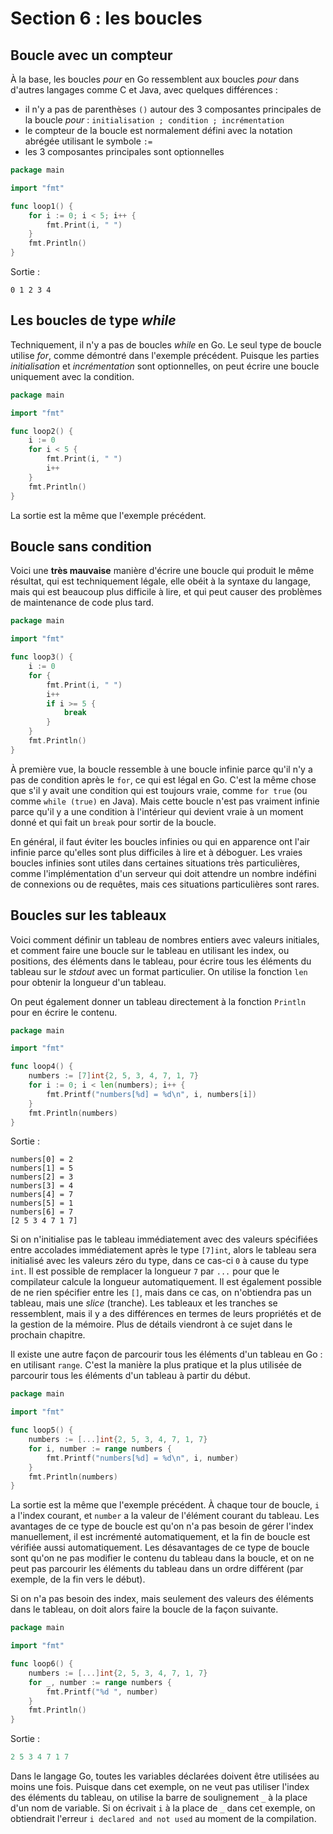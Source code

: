 # Section 6 : les boucles

## Boucle avec un compteur

À la base, les boucles _pour_ en Go ressemblent aux boucles _pour_ dans d'autres langages comme C et Java, avec quelques
différences :

- il n'y a pas de parenthèses `()` autour des 3 composantes principales de la
  boucle _pour_ : `initialisation ; condition ; incrémentation`
- le compteur de la boucle est normalement défini avec la notation abrégée utilisant le symbole `:=`
- les 3 composantes principales sont optionnelles

```Go
package main

import "fmt"

func loop1() {
	for i := 0; i < 5; i++ {
		fmt.Print(i, " ")
	}
	fmt.Println()
}

```

Sortie :

```
0 1 2 3 4
```

## Les boucles de type _while_

Techniquement, il n'y a pas de boucles _while_ en Go. Le seul type de boucle utilise _for_, comme démontré dans
l'exemple précédent. Puisque les parties _initialisation_ et _incrémentation_ sont optionnelles, on peut écrire une
boucle uniquement avec la condition.

```Go
package main

import "fmt"

func loop2() {
	i := 0
	for i < 5 {
		fmt.Print(i, " ")
		i++
	}
	fmt.Println()
}

```

La sortie est la même que l'exemple précédent.

## Boucle sans condition

Voici une **très mauvaise** manière d'écrire une boucle qui produit le même résultat, qui est techniquement légale, elle
obéit à la syntaxe du langage, mais qui est beaucoup plus difficile à lire, et qui peut causer des problèmes de
maintenance de code plus tard.

```Go
package main

import "fmt"

func loop3() {
	i := 0
	for {
		fmt.Print(i, " ")
		i++
		if i >= 5 {
			break
		}
	}
	fmt.Println()
}

```

À première vue, la boucle ressemble à une boucle infinie parce qu'il n'y a pas de condition après le `for`, ce qui est
légal en Go. C'est la même chose que s'il y avait une condition qui est toujours vraie, comme `for true` (ou comme
`while (true)` en Java). Mais cette boucle n'est pas vraiment infinie parce qu'il y a une condition à l'intérieur qui
devient vraie à un moment donné et qui fait un `break` pour sortir de la boucle.

En général, il faut éviter les boucles infinies ou qui en apparence ont l'air infinie parce qu'elles sont plus
difficiles à lire et à déboguer. Les vraies boucles infinies sont utiles dans certaines situations très particulières,
comme l'implémentation d'un serveur qui doit attendre un nombre indéfini de connexions ou de requêtes, mais ces
situations particulières sont rares.

## Boucles sur les tableaux

Voici comment définir un tableau de nombres entiers avec valeurs initiales, et comment faire une boucle sur le tableau
en utilisant les index, ou positions, des éléments dans le tableau, pour écrire tous les éléments du tableau sur le
_stdout_ avec un format particulier. On utilise la fonction `len` pour obtenir la longueur d'un tableau.

On peut également donner un tableau directement à la fonction `Println` pour en écrire le contenu.

```Go
package main

import "fmt"

func loop4() {
	numbers := [7]int{2, 5, 3, 4, 7, 1, 7}
	for i := 0; i < len(numbers); i++ {
		fmt.Printf("numbers[%d] = %d\n", i, numbers[i])
	}
	fmt.Println(numbers)
}
```

Sortie :

```
numbers[0] = 2
numbers[1] = 5
numbers[2] = 3
numbers[3] = 4
numbers[4] = 7
numbers[5] = 1
numbers[6] = 7
[2 5 3 4 7 1 7]
```

Si on n'initialise pas le tableau immédiatement avec des valeurs spécifiées entre accolades immédiatement après le
type `[7]int`, alors le tableau sera initialisé avec les valeurs zéro du type, dans ce cas-ci `0` à cause du type `int`.
Il est possible de remplacer la longueur `7` par `...` pour que le compilateur calcule la longueur automatiquement. Il
est également possible de ne rien spécifier entre les `[]`, mais dans ce cas, on n'obtiendra pas un tableau, mais une
_slice_ (tranche). Les tableaux et les tranches se ressemblent, mais il y a des différences en termes de leurs
propriétés et de la gestion de la mémoire. Plus de détails viendront à ce sujet dans le prochain chapitre.

Il existe une autre façon de parcourir tous les éléments d'un tableau en Go : en utilisant `range`. C'est la manière la
plus pratique et la plus utilisée de parcourir tous les éléments d'un tableau à partir du début.

```Go
package main

import "fmt"

func loop5() {
	numbers := [...]int{2, 5, 3, 4, 7, 1, 7}
	for i, number := range numbers {
		fmt.Printf("numbers[%d] = %d\n", i, number)
	}
	fmt.Println(numbers)
}
```

La sortie est la même que l'exemple précédent. À chaque tour de boucle, `i` a l'index courant, et `number` a la valeur
de l'élément courant du tableau. Les avantages de ce type de boucle est qu'on n'a pas besoin de gérer l'index
manuellement, il est incrémenté automatiquement, et la fin de boucle est vérifiée aussi automatiquement. Les
désavantages de ce type de boucle sont qu'on ne pas modifier le contenu du tableau dans la boucle, et on ne peut pas
parcourir les éléments du tableau dans un ordre différent (par exemple, de la fin vers le début).

Si on n'a pas besoin des index, mais seulement des valeurs des éléments dans le tableau, on doit alors faire la boucle
de la façon suivante.

```Go
package main

import "fmt"

func loop6() {
	numbers := [...]int{2, 5, 3, 4, 7, 1, 7}
	for _, number := range numbers {
		fmt.Printf("%d ", number)
	}
	fmt.Println()
}
```

Sortie :

```Go
2 5 3 4 7 1 7 
```

Dans le langage Go, toutes les variables déclarées doivent être utilisées au moins une fois. Puisque dans cet exemple,
on ne veut pas utiliser l'index des éléments du tableau, on utilise la barre de soulignement `_` à la place d'un nom de
variable. Si on écrivait `i` à la place de `_` dans cet exemple, on obtiendrait l'erreur `i declared and not used` au moment de la compilation.
